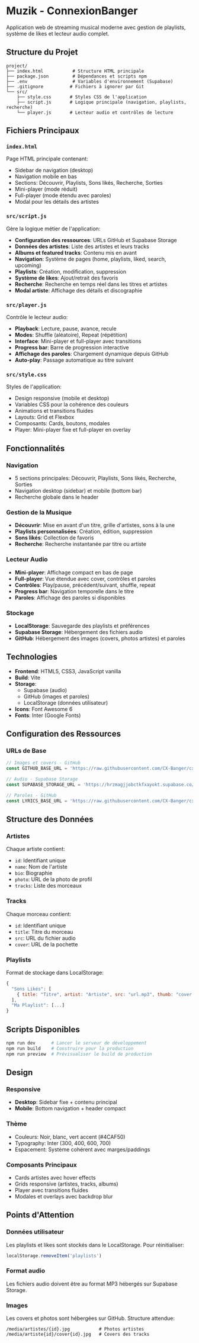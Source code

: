 # Muzik - ConnexionBanger

Application web de streaming musical moderne avec gestion de playlists, système de likes et lecteur audio complet.

## Structure du Projet

```
project/
├── index.html           # Structure HTML principale
├── package.json         # Dépendances et scripts npm
├── .env                 # Variables d'environnement (Supabase)
├── .gitignore          # Fichiers à ignorer par Git
└── src/
    ├── style.css       # Styles CSS de l'application
    ├── script.js       # Logique principale (navigation, playlists, recherche)
    └── player.js       # Lecteur audio et contrôles de lecture
```

## Fichiers Principaux

### `index.html`
Page HTML principale contenant:
- Sidebar de navigation (desktop)
- Navigation mobile en bas
- Sections: Découvrir, Playlists, Sons likés, Recherche, Sorties
- Mini-player (mode réduit)
- Full-player (mode étendu avec paroles)
- Modal pour les détails des artistes

### `src/script.js`
Gère la logique métier de l'application:
- **Configuration des ressources**: URLs GitHub et Supabase Storage
- **Données des artistes**: Liste des artistes et leurs tracks
- **Albums et featured tracks**: Contenu mis en avant
- **Navigation**: Système de pages (home, playlists, liked, search, upcoming)
- **Playlists**: Création, modification, suppression
- **Système de likes**: Ajout/retrait des favoris
- **Recherche**: Recherche en temps réel dans les titres et artistes
- **Modal artiste**: Affichage des détails et discographie

### `src/player.js`
Contrôle le lecteur audio:
- **Playback**: Lecture, pause, avance, recule
- **Modes**: Shuffle (aléatoire), Repeat (répétition)
- **Interface**: Mini-player et full-player avec transitions
- **Progress bar**: Barre de progression interactive
- **Affichage des paroles**: Chargement dynamique depuis GitHub
- **Auto-play**: Passage automatique au titre suivant

### `src/style.css`
Styles de l'application:
- Design responsive (mobile et desktop)
- Variables CSS pour la cohérence des couleurs
- Animations et transitions fluides
- Layouts: Grid et Flexbox
- Composants: Cards, boutons, modales
- Player: Mini-player fixe et full-player en overlay

## Fonctionnalités

### Navigation
- 5 sections principales: Découvrir, Playlists, Sons likés, Recherche, Sorties
- Navigation desktop (sidebar) et mobile (bottom bar)
- Recherche globale dans le header

### Gestion de la Musique
- **Découvrir**: Mise en avant d'un titre, grille d'artistes, sons à la une
- **Playlists personnalisées**: Création, édition, suppression
- **Sons likés**: Collection de favoris
- **Recherche**: Recherche instantanée par titre ou artiste

### Lecteur Audio
- **Mini-player**: Affichage compact en bas de page
- **Full-player**: Vue étendue avec cover, contrôles et paroles
- **Contrôles**: Play/pause, précédent/suivant, shuffle, repeat
- **Progress bar**: Navigation temporelle dans le titre
- **Paroles**: Affichage des paroles si disponibles

### Stockage
- **LocalStorage**: Sauvegarde des playlists et préférences
- **Supabase Storage**: Hébergement des fichiers audio
- **GitHub**: Hébergement des images (covers, photos artistes) et paroles

## Technologies

- **Frontend**: HTML5, CSS3, JavaScript vanilla
- **Build**: Vite
- **Storage**:
  - Supabase (audio)
  - GitHub (images et paroles)
  - LocalStorage (données utilisateur)
- **Icons**: Font Awesome 6
- **Fonts**: Inter (Google Fonts)

## Configuration des Ressources

### URLs de Base
```javascript
// Images et covers - GitHub
const GITHUB_BASE_URL = 'https://raw.githubusercontent.com/CX-Banger/cx-final-muzikly/main';

// Audio - Supabase Storage
const SUPABASE_STORAGE_URL = 'https://hrzmagjjobctkfxayokt.supabase.co/storage/v1/object/public/sons/';

// Paroles - GitHub
const LYRICS_BASE_URL = 'https://raw.githubusercontent.com/CX-Banger/cx-muzik/main/media/lyrics';
```

## Structure des Données

### Artistes
Chaque artiste contient:
- `id`: Identifiant unique
- `name`: Nom de l'artiste
- `bio`: Biographie
- `photo`: URL de la photo de profil
- `tracks`: Liste des morceaux

### Tracks
Chaque morceau contient:
- `id`: Identifiant unique
- `title`: Titre du morceau
- `src`: URL du fichier audio
- `cover`: URL de la pochette

### Playlists
Format de stockage dans LocalStorage:
```javascript
{
  "Sons Likés": [
    { title: "Titre", artist: "Artiste", src: "url.mp3", thumb: "cover.jpg" }
  ],
  "Ma Playlist": [...]
}
```

## Scripts Disponibles

```bash
npm run dev      # Lancer le serveur de développement
npm run build    # Construire pour la production
npm run preview  # Prévisualiser le build de production
```

## Design

### Responsive
- **Desktop**: Sidebar fixe + contenu principal
- **Mobile**: Bottom navigation + header compact

### Thème
- Couleurs: Noir, blanc, vert accent (#4CAF50)
- Typography: Inter (300, 400, 600, 700)
- Espacement: Système cohérent avec marges/paddings

### Composants Principaux
- Cards artistes avec hover effects
- Grids responsive (artistes, tracks, albums)
- Player avec transitions fluides
- Modales et overlays avec backdrop blur

## Points d'Attention

### Données utilisateur
Les playlists et likes sont stockés dans le LocalStorage. Pour réinitialiser:
```javascript
localStorage.removeItem('playlists')
```

### Format audio
Les fichiers audio doivent être au format MP3 hébergés sur Supabase Storage.

### Images
Les covers et photos sont hébergées sur GitHub. Structure attendue:
```
/media/artistes/{id}.jpg           # Photos artistes
/media/artiste{id}/cover{id}.jpg   # Covers des tracks
```

